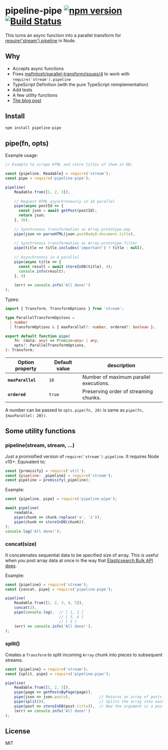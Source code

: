 # pipeline-pipe [![npm version](https://badge.fury.io/js/pipeline-pipe.svg)](https://badge.fury.io/js/pipeline-pipe) [![Build Status](https://travis-ci.org/piglovesyou/pipeline-pipe.svg?branch=master)](https://travis-ci.org/piglovesyou/pipeline-pipe)

This turns an async function into a parallel transform for [require('stream').pipeline](https://nodejs.org/api/stream.html#stream_stream_pipeline_source_transforms_destination_callback) in Node. 

## Why

* Accepts async functions
* Fixes [mafintosh/parallel-transform/issues/4](https://github.com/mafintosh/parallel-transform/issues/4) to work with `require('stream').pipeline`
* TypeScript Definition (with the pure TypeScript reimplementation)
* Add tests
* A few utility functions
* [The blog post](https://dev.to/piglovesyou/pipeline-pipe-fun-way-to-get-batching-done-with-node-stream-42cb)

## Install

```bash
npm install pipeline-pipe
```

## pipe(fn, opts)

Example usage:
 
```js
// Example to scrape HTML and store titles of them in DB:

const {pipeline, Readable} = require('stream');
const pipe = require('pipeline-pipe');

pipeline(
    Readable.from([1, 2, 3]),
    
    // Request HTML asynchronously in 16 parallel
    pipe(async postId => {                
      const json = await getPost(postId);
      return json;
    }, 16),
    
    // Synchronous transformation as Array.prototype.map
    pipe(json => parseHTML(json.postBody).document.title),
    
    // Synchronous transformation as Array.prototype.filter
    pipe(title => title.includes('important') ? title : null),
    
    // Asynchronous in 4 parallel
    pipe(async title => {
      const result = await storeInDB(title), 4);
      console.info(result);
    }, 4)
    
    (err) => console.info('All done!')
);
```

Types:

```typescript
import { Transform, TransformOptions } from 'stream';

type ParallelTransformOpitons =
  | number
  | TransformOptions & { maxParallel?: number, ordered?: boolean };

export default function pipe(
    fn: (data: any) => Promise<any> | any,
    opts?: ParallelTransformOptions,
): Transform;
 ```

| Option property | Default value | description |
| --- | --- | --- |
| **`maxParallel`**  | `10` | Number of maximum parallel executions. |
| **`ordered`**      | `true` | Preserving order of streaming chunks. |

A number can be passed to `opts`. `pipe(fn, 20)` is same as `pipe(fn, {maxParallel: 20})`.

## Some utility functions

### pipeline(stream, stream, ...)
 
Just a promisified version of `require('stream').pipeline`. It requires Node v10+. Equivalent to:

```js
const {promisify} = require('util');
const {pipeline: _pipeline} = require('stream');
const pipeline = promisify(_pipeline);
```

Example:

```js
const {pipeline, pipe} = require('pipeline-pipe');

await pipeline(
    readable,
    pipe(chunk => chunk.replace('a', 'z')),
    pipe(chunk => storeInDB(chunk)),
);
console.log('All done!');
``` 

### concat(size)

It concatenates sequential data to be specified size of array. This is useful when you post array data at once in the way that [Elasticsearch Bulk API does](https://www.elastic.co/guide/en/elasticsearch/reference/6.2/docs-bulk.html).

Example:
```javascript
const {pipeline} = require('stream');
const {concat, pipe} = require('pipeline-pipe');

pipeline(
    Readable.from([1, 2, 3, 4, 5]),
    concat(2),
    pipe(console.log),  // [ 1, 2 ]
                        // [ 3, 4 ]
                        // [ 5 ]
    (err) => console.info('All done!'),
);
```

### split()

Creates a `Transform` to split incoming `Array` chunk into pieces to subsequent streams.

```js
const {pipeline} = require('stream');
const {split, pipe} = require('pipeline-pipe');

pipeline(
    Readable.from([1, 2, 3]),
    pipe(page => getPostsByPage(page)),
    pipe(json => json.posts),             // Returns an array of posts
    pipe(split()),                        // Splits the array into each posts
    pipe(post => storeInDB(post.title)),  // Now the argument is a post
    (err) => console.info('All done!')
);
```

## License

MIT
